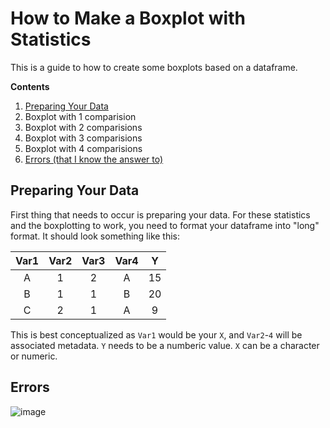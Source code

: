 # How to Make a Boxplot with Statistics

This is a guide to how to create some boxplots based on a dataframe.

**Contents**
1. [Preparing Your Data](https://github.com/catrionelee/R_Workbook/blob/main/Boxplots.md#preparing-your-data)
2. Boxplot with 1 comparision
3. Boxplot with 2 comparisions
4. Boxplot with 3 comparisions
5. Boxplot with 4 comparisions
6. [Errors (that I know the answer to)](https://github.com/catrionelee/R_Workbook/blob/main/Boxplots.md#errors)


## Preparing Your Data

First thing that needs to occur is preparing your data. For these statistics and the boxplotting to work, you need to format your dataframe into "long" format. It should look something like this:

| Var1 | Var2 | Var3 | Var4 | Y |
| :----: | :----: | :----: | :----: | :----: |
| A | 1 | 2 | A | 15 |
| B | 1 | 1| B | 20 |
| C | 2 | 1| A | 9 |

This is best conceptualized as `Var1` would be  your `X`, and `Var2`-`4` will be associated metadata. `Y` needs to be a numberic value. `X` can be a character or numeric.

## Errors
![image](https://github.com/catrionelee/R_Workbook/assets/64044537/baa6d5dc-b1f0-427f-9fe7-8cc83b4dfcf8)
